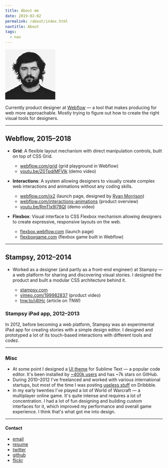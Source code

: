 ```yaml
---
title: About me
date: 2019-02-02
permalink: /about/index.html
navtitle: About
tags:
  - nav
---
```


![my face](/static/img/face.jpg "me")

Currently product designer at [Webflow](https://webflow.com/) — a tool that makes producing for web more approachable. Mostly trying to figure out how to create the right visual tools for designers.

---

## Webflow, 2015–2018

- **Grid**: A flexible layout mechanism with direct manipulation controls, built on top of CSS Grid.
    - [webflow.com/grid](https://webflow.com/grid) (grid playground in Webflow)
    - [youtu.be/Z0TpdiMFVIk](https://youtu.be/Z0TpdiMFVIk) (demo video)

- **Interactions**: A system allowing designers to visually create complex web interactions and animations without any coding skills.
    - [webflow.com/ix2](https://webflow.com/ix2) (launch page, designed by [Ryan Morrison](https://ryry.io))
    - [webflow.com/interactions-animations](https://webflow.com/interactions-animations) (product overview)
    - [youtu.be/RmTIx9I78QI](https://youtu.be/RmTIx9I78QI) (demo video)

- **Flexbox**: Visual interface to CSS Flexbox mechanism allowing designers to create expressive, responsive layouts on the web.
    - [flexbox.webflow.com](https://flexbox.webflow.com) (launch page)
    - [flexboxgame.com](https://www.flexboxgame.com/) (flexbox game built in Webflow)

---

## Stampsy, 2012–2014

- Worked as a designer (and partly as a front-end engineer) at Stampsy — a web platform for sharing and discovering visual stories. I designed the product and built a modular CSS architecture behind it.

    - [stampsy.com](https://stampsy.com/)
    - [vimeo.com/199982837](https://vimeo.com/199982837) (product video)
    - [tnw.to/i4tHc](http://tnw.to/i4tHc) (article on TNW)

### Stampsy iPad app, 2012–2013

In 2012, before becoming a web platform, Stampsy was an experimental iPad app for creating stories with a simple design editor. I designed and prototyped a lot of its touch-based interactions with different tools and codez.

---

### Misc

- At some point I designed a [UI theme](https://github.com/kkga/spacegray) for Sublime Text — a popular code editor. It's been installed by [~400k users](https://packagecontrol.io/packages/Theme%20-%20Spacegray) and has ~7k stars on GitHub.
- During 2010–2012 I've freelanced and worked with various international startups, but most of the time I was posting [useless stuff](https://dribbble.com/gadzhi) on Dribbble.
- In my early twenties I've played a lot of World of Warcraft — a multiplayer online game. It's quite intense and requires a lot of concentration. I had a lot of fun designing and building custom interfaces for it, which improved my performance and overall game experience. I think that's what got me into design.

---

#### Contact

- [email][email]
- [resume][resume]
- [twitter][twitter]
- [github][github]
- [flickr][flickr]

[resume]: https://www.dropbox.com/s/3wlkwpjgpvyvm4g/Resume.pdf?dl=0
[github]: https://github.com/kkga
[twitter]: https://twitter.com/kkga_
[email]: mailto:me@kkga.me
[flickr]: https://flickr.com/gadzhi
